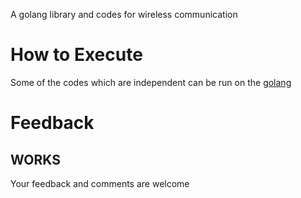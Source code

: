  

A golang library and codes for wireless communication

# How to Execute 

Some of the codes which are independent can be run on the [golang](http://play.golang.org) 

# Feedback
## WORKS
Your feedback and comments are welcome
